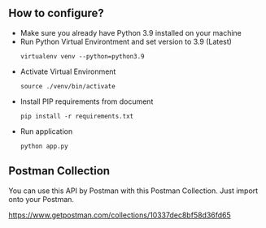 ## How to configure?

- Make sure you already have Python 3.9 installed on your machine
- Run Python Virtual Environtment and set version to 3.9 (Latest)
  ```
  virtualenv venv --python=python3.9
  ```
- Activate Virtual Environment
  ```
  source ./venv/bin/activate
  ```
- Install PIP requirements from document
  ```
  pip install -r requirements.txt
  ```
- Run application
  ```
  python app.py
  ```

## Postman Collection

You can use this API by Postman with this Postman Collection. Just import onto your Postman.

https://www.getpostman.com/collections/10337dec8bf58d36fd65
